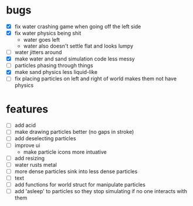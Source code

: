 # bugs
- [x] fix water crashing game when going off the left side
- [x] fix water physics being shit
    - water goes left
    - water also doesn't settle flat and looks lumpy
- [ ] water jitters around
- [x] make water and sand simulation code less messy
- [ ] particles phasing through things
- [x] make sand physics less liquid-like
- [ ] fix placing particles on left and right of world makes them not have physics

# features
- [ ] add acid
- [ ] make drawing particles better (no gaps in stroke)
- [ ] add deselecting particles
- [ ] improve ui
    - make particle icons more intuative
- [ ] add resizing
- [ ] water rusts metal
- [ ] more dense particles sink into less dense particles
- [ ] text
- [ ] add functions for world struct for manipulate particles
- [ ] add 'asleep' to particles so they stop simulating if no one interacts with them
